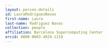 ```yaml
---
layout: person-details
id: LauraRodriguezNavas
first-name: Laura
last-name: Rodriguez Navas
collection: people
affiliation: Barcelona Supercomputing Center
orcid: 0000-0003-4929-1219
---
```

